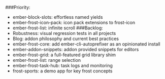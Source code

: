 
###Priority:
- ember-block-slots: effortless named yields
- ember-frost-icon-pack: icon pack extensions to frost-icon
- ember-frost-list: infinite scroll
###Backlog:
- Robustness: visual regression tests in all projects
- Blog: addon philosophy and current best practices
- ember-frost-core: add ember-cli-autoprefixer as an opinionated install
- ember-addon-snippets: addon provided snippets for editors
- ember-frost-grid: a full-featured grid library shim
- ember-frost-list: range selection
- ember-frost-task-hub: task logs and monitoring
- frost-sports: a demo app for key frost concepts